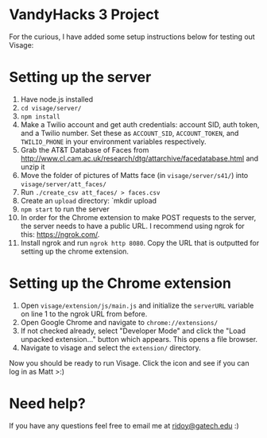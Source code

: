 # VandyHacks 3 Project

For the curious, I have added some setup instructions below for testing out Visage:

# Setting up the server

1. Have node.js installed
2. `cd visage/server/`
3. `npm install`
4. Make a Twilio account and get auth credentials: account SID, auth token, and a Twilio number. Set these as `ACCOUNT_SID`, `ACCOUNT_TOKEN`, and `TWILIO_PHONE` in your environment variables respectively.
5. Grab the AT&T Database of Faces from http://www.cl.cam.ac.uk/research/dtg/attarchive/facedatabase.html and unzip it
6. Move the folder of pictures of Matts face (in `visage/server/s41/`) into `visage/server/att_faces/`
7. Run `./create_csv att_faces/ > faces.csv`
8. Create an `upload` directory: `mkdir upload
9. `npm start` to run the server
10. In order for the Chrome extension to make POST requests to the server, the server needs to have a public URL. I recommend using ngrok for this: https://ngrok.com/.
11. Install ngrok and run `ngrok http 8080`. Copy the URL that is outputted for setting up the chrome extension.

# Setting up the Chrome extension

1. Open `visage/extension/js/main.js` and initialize the `serverURL` variable on line 1 to the ngrok URL from before.
2. Open Google Chrome and navigate to `chrome://extensions/`
3. If not checked already, select "Developer Mode" and click the "Load unpacked extension..." button which appears. This opens a file browser.
4. Navigate to visage and select the `extension/` directory.

Now you should be ready to run Visage. Click the icon and see if you can log in as Matt >:)

# Need help?

If you have any questions feel free to email me at ridoy@gatech.edu :)

